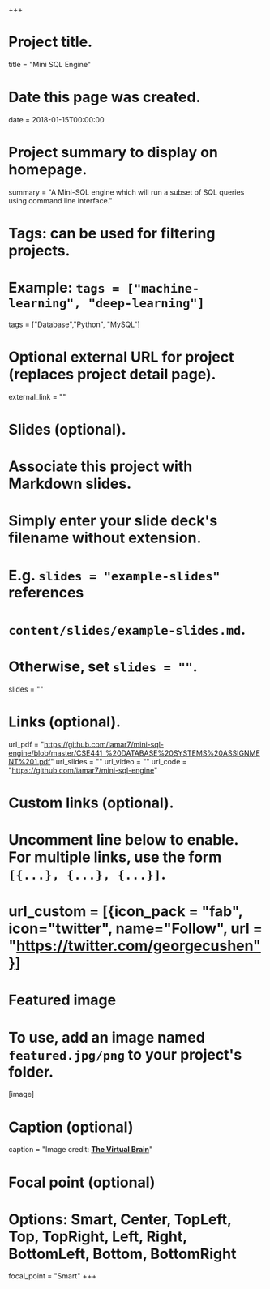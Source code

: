 +++
# Project title.
title = "Mini SQL Engine"

# Date this page was created.
date = 2018-01-15T00:00:00

# Project summary to display on homepage.
summary = "A Mini-SQL engine which will run a subset of SQL queries using command line interface."

# Tags: can be used for filtering projects.
# Example: `tags = ["machine-learning", "deep-learning"]`
tags = ["Database","Python", "MySQL"]

# Optional external URL for project (replaces project detail page).
external_link = ""

# Slides (optional).
#   Associate this project with Markdown slides.
#   Simply enter your slide deck's filename without extension.
#   E.g. `slides = "example-slides"` references
#   `content/slides/example-slides.md`.
#   Otherwise, set `slides = ""`.
slides = ""                                                                                                                                                                                                                                                                                                                                                   

# Links (optional).
url_pdf = "https://github.com/iamar7/mini-sql-engine/blob/master/CSE441_%20DATABASE%20SYSTEMS%20ASSIGNMENT%201.pdf"
url_slides = ""
url_video = ""
url_code = "https://github.com/iamar7/mini-sql-engine"

# Custom links (optional).
#   Uncomment line below to enable. For multiple links, use the form `[{...}, {...}, {...}]`.
# url_custom = [{icon_pack = "fab", icon="twitter", name="Follow", url = "https://twitter.com/georgecushen"}]

# Featured image
# To use, add an image named `featured.jpg/png` to your project's folder.
[image]
  # Caption (optional)
  caption = "Image credit: [**The Virtual Brain**](https://www.thevirtualbrain.org/tvb/zwei)"

  # Focal point (optional)
  # Options: Smart, Center, TopLeft, Top, TopRight, Left, Right, BottomLeft, Bottom, BottomRight
  focal_point = "Smart"
+++

<!-- An autoencoder(AE) is a type of artificial neural network used to learn efficient data encodings in an unsupervised manner. A variational autoencoder(VAE) is a specific type of autoencoder that helps to 'learn' complex probabilistic models based on the input data set. Using the learned representative models (also called latent space), we can generate 'novel' and 'unseen' variations of the learned latent space. In this project, we try to build variational autoencoders for image generation on MNIST,CIFAR10 and CALTECH101 dataset. -->
